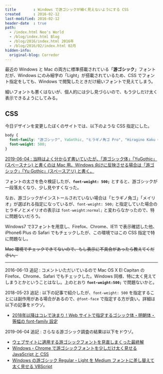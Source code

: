 ```yaml
---
title        : Windows で游ゴシックが細く見えないようにする CSS
created      : 2016-02-12
last-modified: 2016-02-12
header-date  : true
path:
  - /index.html Neo's World
  - /blog/index.html Blog
  - /blog/2016/index.html 2016年
  - /blog/2016/02/index.html 02月
hidden-info:
  original-blog: Corredor
---
```


最近の Windows と Mac の両方に標準搭載されている「**游ゴシック**」フォントだが、Windows にのみ細字の「Light」が搭載されているため、CSS でフォント指定をしても、Windows で閲覧したときだけ細いフォントで見えてしまう。

細いフォントも悪くはないが、個人的には少し見づらいので、もう少しだけ太く表示できるようにしてみる。

## CSS

今日デザインを変更したぼくのサイトでは、以下のような CSS 指定にした。

```css
body {
  font-family: "游ゴシック", YuGothic, "ヒラギノ角ゴ Pro", "Hiragino Kaku Gothic Pro", "メイリオ", Meiryo, sans-serif;
  font-weight: 500;
}
```

<ins class="ins-block">

2019-06-04 : 当時はよく分からず書いていたが、「游ゴシック体」「YuGothic」(スペースナシ) と書くのは Mac 用。Windows 向けに反映させる場合は「游ゴシック」「Yu Gothic」(スペースアリ) と書く。

</ins>

フォントの太さを色々検証したが、**`font-weight: 500;`** とすると、游ゴシックが一段落太くなり、少し見やすくなった。

なお、游ゴシックがインストールされていない場合は「ヒラギノ角ゴ」「メイリオ」が選ばれる指定になっているが、`font-weight: 500;` と指定していた場合のヒラギノとメイリオの表示は `font-weight:normal;` と変わらなかったので、特に問題ないだろう。

Windows7 で3フォントを用意し、Firefox、Chrome、IE11 で表示確認した他、iPhone6 Plus の Safari でもチェックしたが、この環境ではこの CSS 指定で特に問題なし。

~~Mac 環境でチェックできてないので、もし表示に不具合があったら教えてください。~~

-----

2016-06-13 追記 : コメントいただいているので Mac OS X El Capitan の Firefox、Chrome、Safari でもチェックした。Windows 同様、特に太く見えてしまうとかということはなし。上のとおり **`font-weight:500;`** で問題ないかと。

2018-05-23 追記 : 以下の記事で紹介したが、`font-weight: 500` を指定することには副作用がある場合があるので、`@font-face` で指定する方が良い。詳細は以下の記事をドウゾ。

- [2018年以降はコレで決まり！Web サイトで指定するゴシック体・明朝体・等幅の font-family 設定](/blog/2017/11/12-01.html)

2019-06-04 追記 : さらなる游ゴシック調査の結果は以下をドウゾ。

- [ウェブサイトに適用する游ゴシックフォントを見直しまくった最終解](/blog/2019/01/05-01.html)
- [Windows・Chrome で游ゴシックフォントを少しだけ太く見せる JavaScript と CSS](/blog/2019/01/27-01.html)
- [Windows の游ゴシック Regular・Light を Medium フォントに差し替えて太く見せる VBScript](/blog/2019/02/24-01.html)
